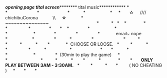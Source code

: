 
***opening page tital screen*********** tital music************
*                   *                        *                       *  
        *                    *     *       
☆     ////          chichibuCorona            \\\\     ☆            *    
                              ~~~~~~~~~~~~~~~                           
           *          *   *    *              *              *           
     *               *       *    *               *                    * 
                   *                     *               *           
    *                *             email~ nope          *           
        *                *           *                *                 
      *          *           *          *           *        *         
   *  CHOOSE OR LOOSE.   *         *           *   *                 *   
       *                   *                       *       *          
 *        *                     *                * 
 (30min to play the game)     *          *                           *  
       *           *        *           *              *        
 *       ********ONLY PLAY BETWEEN 3AM - 3:30AM.********   *         *   
      *       *         ( NO CHEATING )     *       *       *      

     
